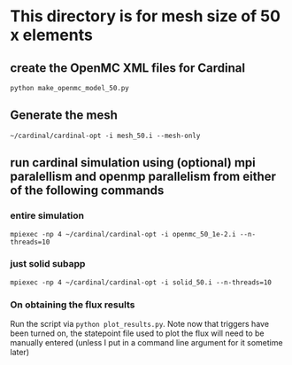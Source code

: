 # This directory is for mesh size of 50 x elements
## create the OpenMC XML files for Cardinal
`python make_openmc_model_50.py`
## Generate the mesh
`~/cardinal/cardinal-opt -i mesh_50.i --mesh-only`
## run cardinal simulation using (optional) mpi paralellism and openmp parallelism from either of the following commands
### entire simulation
`mpiexec -np 4 ~/cardinal/cardinal-opt -i openmc_50_1e-2.i --n-threads=10`
### just solid subapp
`mpiexec -np 4 ~/cardinal/cardinal-opt -i solid_50.i --n-threads=10`

### On obtaining the flux results
Run the script via `python plot_results.py`. Note now that triggers have been turned on, the statepoint file used to plot the flux will need to be manually entered (unless I put in a command line argument for it sometime later)
